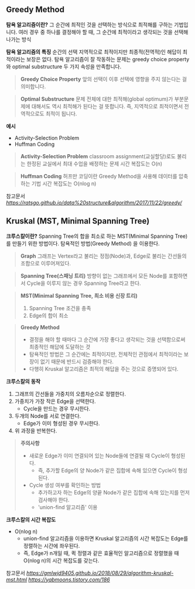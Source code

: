 ## Greedy Method

**탐욕 알고리즘이란?**
그 순간에 최적인 것을 선택하는 방식으로 최적해를 구하는 기법입니다.
여러 경우 중 하나를 결정해야 할 때, 그 순간에 최적이라고 생각되는 것을 선택해 나가는 방식

**탐욕 알고리즘의 특징**
순간의 선택 지역적으로 최적이지만 최종적(전역적)인 해답이 최적이라는 보장은 없다. 
탐욕 알고리즘이 잘 작동하는 문제는 greedy choice property와 optimal substructure 두 가지 속성을 만족합니다.

> **Greedy Choice Property**
> 앞의 선택이 이후 선택에 영향을 주지 않는다는 걸 의미합니다.

> **Optimal Substructure**
> 문제 전체에 대한 최적해(global optimum)가 부분문제에 대해서도 역시 최적해가 된다는 걸 뜻합니다.
> 즉, 지역적으로 최적이면서 전역적으로도 최적이 됩니다.

**예시**
- Activity-Selection Problem
- Huffman Coding

>**Activity-Selection Problem**
> classroom assignment(교실할당)로도 불리는 한정된 교실에서 최대 수업을 배정하는 문제
	시간 복잡도는 O(n)
	
> **Huffman Coding**
> 허프만 코딩이란 Greedy Method을 사용해 데이터를 압축하는 기법
> 시간 복잡도는 O(nlog n)

참고문서
*https://ratsgo.github.io/data%20structure&algorithm/2017/11/22/greedy/*

## Kruskal (MST, Minimal Spanning Tree)

**크루스칼이란?**
Spanning Tree의 합을 최소로 하는 MST(Minimal Spanning Tree)를 만들기 위한 방법이다.
탐욕적인 방법(Greedy Method) 을 이용한다.

>**Graph**
>그래프는 Vertex라고 불리는 정점(Node)과, Edge로 불리는 간선들의 조합으로 이루어져있다.

>**Spanning Tree(스패닝 트리)**
>방향이 없는 그래프에서 모든 Node를 포함하면서 Cycle을 이루지 않는 경우 Spanning Tree라고 한다.

> **MST(Minimal Spanning Tree, 최소 비용 신장 트리)**
>1. Spanning Tree 조건을 충족
>2. Edge의 합이 최소

>**Greedy Method**
>- 결정을 해야 할 때마다 그 순간에 가장 좋다고 생각되는 것을 선택함으로써 최종적인 해답에 도달하는 것
>- 탐욕적인 방법은 그 순간에는 최적이지만, 전체적인 관점에서 최적이라는 보장이 없기 때문에 반드시 검증해야 한다.
>- 다행히 Kruskal 알고리즘은 최적의 해답을 주는 것으로 증명되어 있다.

**크루스칼의 동작**
1. 그래프의 간선들을 가중치의 오름차순으로 정렬한다.
2. 가중치가 가장 작은 Edge을 선택한다.
	- Cycle을 만드는 경우 무시한다.
3. 두개의 Node를 서로 연결한다.
	- Edge가 이미 형성된 경우 무시한다.
4. 위 과정을 반복한다.

>**주의사항**
>- 새로운 Edge가 이미 연결되어 있는 Node들에 연결될 때 Cycle이 형성된다.
>	- 즉, 추가할 Edge의 양 Node가 같은 집합에 속해 있으면 Cycle이 형성된다.
>- Cycle 생성 여부를 확인하는 방법
>	- 추가하고자 하는 Edge의 양끝 Node가 같은 집합에 속해 있는지를 먼저 검사해야 한다.
>	- 'union-find 알고리즘' 이용

**크루스칼의 시간 복잡도**
- O(nlog n)
	- union-find 알고리즘을 이용하면 Kruskal 알고리즘의 시간 복잡도는 Edge를 정렬하는 시간에 좌우된다.
	- 즉, Edge가 n개일 때, 퀵 정렬과 같은 효율적인 알고리즘으로 정렬했을 때 O(nlog n)의 시간 복잡도를 갖는다.
	
참고문서
_https://gmlwjd9405.github.io/2018/08/29/algorithm-kruskal-mst.html_
*https://yabmoons.tistory.com/186*
